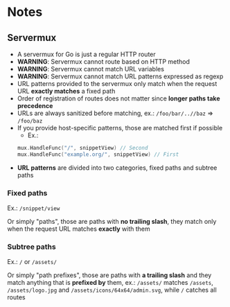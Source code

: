 # Notes

## Servermux

- A servermux for Go is just a regular HTTP router
- **WARNING**: Servermux cannot route based on HTTP method
- **WARNING**: Servermux cannot match URL variables
- **WARNING**: Servermux cannot match URL patterns expressed as regexp
- URL patterns provided to the servermux only match when the request URL **exactly matches** a fixed path
- Order of registration of routes does not matter since **longer paths take precedence**
- URLs are always sanitized before matching, ex.: `/foo/bar/..//baz` => `/foo/baz`
- If you provide host-specific patterns, those are matched first if possible
  - Ex.:
  ```go
  mux.HandleFunc("/", snippetView) // Second
  mux.HandleFunc("example.org/", snippetView) // First
  ```
- **URL patterns** are divided into two categories, fixed paths and subtree paths

### Fixed paths

Ex.: `/snippet/view`

Or simply "paths", those are paths with **no trailing slash**, they match only when the request URL matches **exactly** with them

### Subtree paths

Ex.: `/` or `/assets/`

Or simply "path prefixes", those are paths with **a trailing slash** and they match anything that is **prefixed by** them, ex.: `/assets/` matches `/assets`, `/assets/logo.jpg` and `/assets/icons/64x64/admin.svg`, while `/` catches all routes
